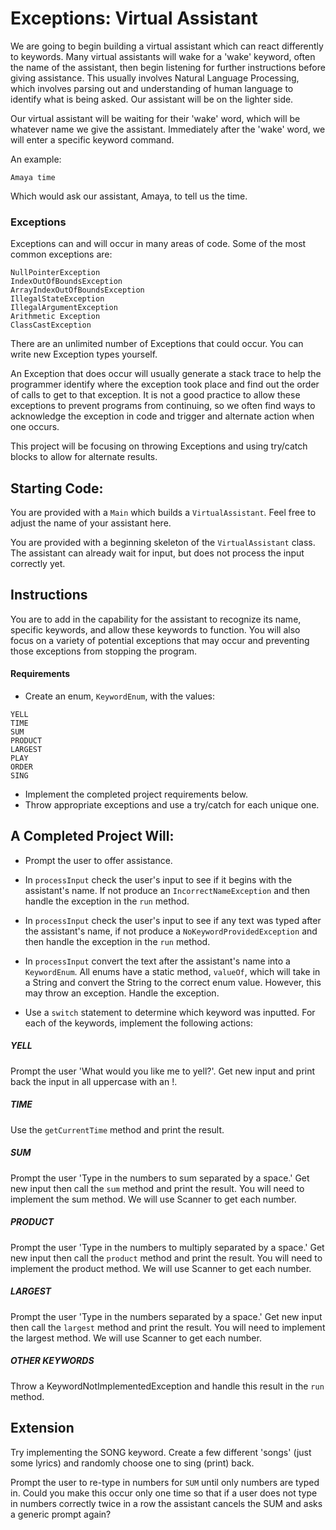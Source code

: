 # Exceptions: Virtual Assistant

We are going to begin building a virtual assistant which can react
differently to keywords. Many virtual assistants will wake for a
'wake' keyword, often the name of the assistant, then begin
listening for further instructions before giving assistance. This
usually involves Natural Language Processing, which involves
parsing out and understanding of human language to identify what
is being asked. Our assistant will be on the lighter side.

Our virtual assistant will be waiting for their 'wake' word,
which will be whatever name we give the assistant. Immediately
after the 'wake' word, we will enter a specific keyword command.

An example:
```
Amaya time
```

Which would ask our assistant, Amaya, to tell us the time.

### Exceptions
Exceptions can and will occur in many areas of code. Some of the most
common exceptions are: 
```
NullPointerException
IndexOutOfBoundsException
ArrayIndexOutOfBoundsException
IllegalStateException
IllegalArgumentException
Arithmetic Exception
ClassCastException
```
There are an unlimited number of Exceptions that could occur. You
can write new Exception types yourself.

An Exception that does occur will usually generate a stack trace
to help the programmer identify where the exception took place
and find out the order of calls to get to that exception. It is not a
good practice to allow these exceptions to prevent programs from
continuing, so we often find ways to acknowledge the exception in
code and trigger and alternate action when one occurs.

This project will be focusing on throwing Exceptions and using 
try/catch blocks to allow for alternate results.




## Starting Code:

You are provided with a `Main` which builds a `VirtualAssistant`. 
Feel free to adjust the name of your assistant here.

You are provided with a beginning skeleton of the `VirtualAssistant`
class. The assistant can already wait for input, but does not
process the input correctly yet.
## Instructions

You are to add in the capability for the assistant to recognize its
name, specific keywords, and allow these keywords to function.
You will also focus on a variety of potential exceptions that may
occur and preventing those exceptions from stopping the program.


#### Requirements

- Create an enum, `KeywordEnum`, with the values: 
```
YELL
TIME
SUM
PRODUCT
LARGEST
PLAY
ORDER
SING
```
- Implement the completed project requirements below.
- Throw appropriate exceptions and use a try/catch for each unique one.

## A Completed Project Will:

- Prompt the user to offer assistance.

- In `processInput` check the user's input to see if it begins 
with the assistant's name. If not produce an `IncorrectNameException` 
and then handle the exception in the `run` method.

- In `processInput` check the user's input to see if any text was 
typed after the assistant's name, if not produce a
`NoKeywordProvidedException` and then handle the exception in 
the `run` method.

- In `processInput` convert the text after the assistant's name
into a `KeywordEnum`. All enums have a static method, `valueOf`,
which will take in a String and convert the String to the 
correct enum value. However, this may throw an exception. Handle
the exception.

- Use a `switch` statement to determine which keyword was
inputted. For each of the keywords, implement the following
actions:

##### YELL
Prompt the user 'What would you like me to yell?'. 
Get new input and print back the input in all uppercase with an !.

##### TIME
Use the `getCurrentTime` method and print the result.


##### SUM
Prompt the user 'Type in the numbers to sum separated by a space.' 
Get new input then call the `sum` method and print the result.
You will need to implement the sum method. We will use Scanner
to get each number.

##### PRODUCT
Prompt the user 'Type in the numbers to multiply separated by a space.'
Get new input then call the `product` method and print the result.
You will need to implement the product method. We will use Scanner
to get each number.

##### LARGEST
Prompt the user 'Type in the numbers separated by a space.'
Get new input then call the `largest` method and print the result.
You will need to implement the largest method. We will use Scanner
to get each number.

##### OTHER KEYWORDS
Throw a KeywordNotImplementedException and handle this result
in the `run` method.



## Extension

Try implementing the SONG keyword. Create a few different 'songs'
(just some lyrics) and randomly choose one to sing (print) back.

Prompt the user to re-type in numbers for `SUM` until only
numbers are typed in. Could you make this occur only one time
so that if a user does not type in numbers correctly twice
in a row the assistant cancels the SUM and asks a generic prompt
again?
